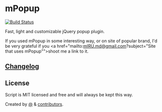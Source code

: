 mPopup
======
[![Build Status](https://travis-ci.org/mIRUmd/mPopup.png)](https://travis-ci.org/mIRUmd/mPopup)

Fast, light and customizable jQuery popup plugin.

If you used mPopup in some interesting way, or on site of popular brand, I'd be very grateful if you <a href="mailto:mIRU.md@gmail.com?subject="Site that uses mPopup"">shoot me</a> a link to it.

## [Changelog](https://github.com/mIRUmd/mPopup/releases)

## License

Script is MIT licensed and free and will always be kept this way.

Created by [@](http://twitter.com/mIRUmd) & [contributors](https://github.com/mIRUmd/mPopup/contributors).

